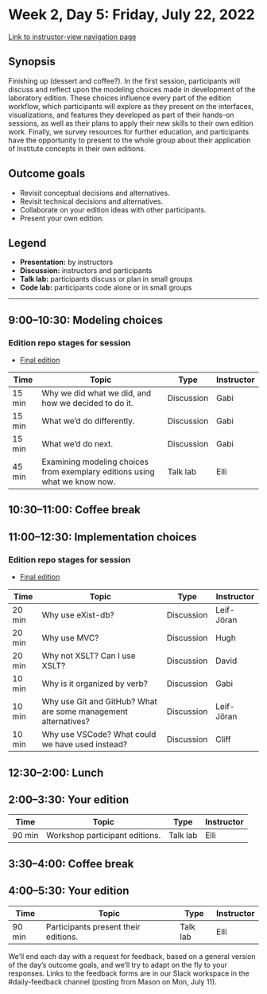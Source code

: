 # Week 2, Day 5: Friday, July 22, 2022
[Link to instructor-view navigation page](../daily_instructor_view.md)

## Synopsis

Finishing up (dessert and coffee?). In the first session, participants will discuss
                and reflect upon the modeling choices made in development of the laboratory edition.
                These choices influence every part of the edition workflow, which participants will
                explore as they present on the interfaces, visualizations, and features they
                developed as part of their hands-on sessions, as well as their plans to apply their
                new skills to their own edition work. Finally, we survey resources for further
                education, and participants have the opportunity to present to the whole group about
                their application of Institute concepts in their own editions.

## Outcome goals
* Revisit conceptual decisions and alternatives.
* Revisit technical decisions and alternatives.
* Collaborate on your edition ideas with other participants.
* Present your own edition.

## Legend

* **Presentation:** by instructors
* **Discussion:** instructors and participants
* **Talk lab:** participants discuss or plan in small groups
* **Code lab:** participants code alone or in small groups

* * *
## 9:00–10:30: Modeling choices

### Edition repo stages for session

* [Final edition](https://github.com/Pittsburgh-NEH-Institute/pr-app)

Time | Topic | Type | Instructor
---- | ---- | ---- | ---- 
15 min | Why we did what we did, and how we decided to do it. | Discussion|Gabi
15 min | What we’d do differently. | Discussion|Gabi
15 min | What we’d do next. | Discussion|Gabi
45 min | Examining modeling choices from exemplary editions using what we know now. | Talk lab|Elli

## 10:30–11:00: Coffee break

## 11:00–12:30: Implementation choices

### Edition repo stages for session

* [Final edition](https://github.com/Pittsburgh-NEH-Institute/pr-app)

Time | Topic | Type | Instructor
---- | ---- | ---- | ---- 
20 min | Why use eXist-db? | Discussion|Leif-Jöran
20 min | Why use MVC? | Discussion|Hugh
20 min | Why not XSLT? Can I use XSLT? | Discussion|David
10 min | Why is it organized by verb? | Discussion|Gabi
10 min | Why use Git and GitHub? What are some management alternatives? | Discussion|Leif-Jöran
10 min | Why use VSCode? What could we have used instead? | Discussion|Cliff

## 12:30–2:00: Lunch

## 2:00–3:30: Your edition

Time | Topic | Type | Instructor
---- | ---- | ---- | ---- 
90 min | Workshop participant editions. | Talk lab|Elli

## 3:30–4:00: Coffee break

## 4:00–5:30: Your edition

Time | Topic | Type | Instructor
---- | ---- | ---- | ---- 
90 min | Participants present their editions. | Talk lab|Elli

We’ll end each day with a request for feedback, based on a general version of the day’s outcome goals, and we’ll try to adapt on the fly to your responses. Links to the feedback forms are in our Slack workspace in the #daily-feedback channel (posting from Mason on Mon, July 11).